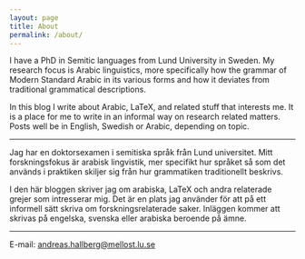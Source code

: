 ```yaml
---
layout: page
title: About
permalink: /about/
---
```


I have a PhD in Semitic languages from Lund University in Sweden. My research focus is Arabic linguistics, more specifically how the grammar of Modern Standard Arabic in its various forms and how it deviates from traditional grammatical descriptions.

In this blog I write about Arabic, LaTeX, and related stuff that interests me. It is a place for me to write in an informal way on research related matters. Posts well be in English, Swedish or Arabic, depending on topic.
 
***

Jag har en doktorsexamen i semitiska språk från Lund universitet. Mitt forskningsfokus är arabisk lingvistik, mer specifikt hur språket så som det används i praktiken skiljer sig från hur grammatiken traditionellt beskrivs.

I den här bloggen skriver jag om arabiska, LaTeX och andra relaterade grejer som intresserar mig. Det är en plats jag använder för att på ett informell sätt skriva om forskningsrelaterade saker. Inläggen kommer att skrivas på engelska, svenska eller arabiska beroende på ämne.

***

E-mail: [andreas.hallberg@mellost.lu.se](mailto:andreas.hallberg@mellost.lu.se)
